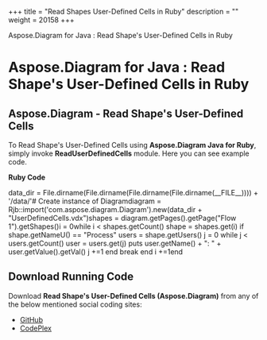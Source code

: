 +++
title = "Read Shapes User-Defined Cells in Ruby" 
description = "" 
weight = 20158 
+++

Aspose.Diagram for Java : Read Shape's User-Defined Cells in Ruby  

# Aspose.Diagram for Java : Read Shape's User-Defined Cells in Ruby


## Aspose.Diagram - Read Shape's User-Defined Cells

To Read Shape's User-Defined Cells using **Aspose.Diagram Java for Ruby**, simply invoke **ReadUserDefinedCells** module. Here you can see example code.

**Ruby Code**

data\_dir = File.dirname(File.dirname(File.dirname(File.dirname(\_\_FILE\_\_)))) + '/data/'# Create instance of Diagramdiagram = Rjb::import('com.aspose.diagram.Diagram').new(data\_dir + "UserDefinedCells.vdx")shapes = diagram.getPages().getPage("Flow 1").getShapes()i = 0while i < shapes.getCount()    shape = shapes.get(i)    if shape.getNameU() == "Process"        users = shape.getUsers()        j = 0        while j < users.getCount()            user = users.get(j)            puts user.getName() + ": " + user.getValue().getVal()            j +=1        end        break    end    i +=1end

## Download Running Code

Download **Read Shape's User-Defined Cells (Aspose.Diagram)** from any of the below mentioned social coding sites:

*   [GitHub](https://github.com/asposediagram/Aspose.Diagram-for-Java/blob/master/Plugins/Aspose_Diagram_Java_for_Ruby/lib/asposediagramjava/UserDefinedCells/readuserdefinedcells.rb)
*   [CodePlex](https://asposediagramjavaruby.codeplex.com/SourceControl/latest#lib/asposediagramjava/UserDefinedCells/readuserdefinedcells.rb)

